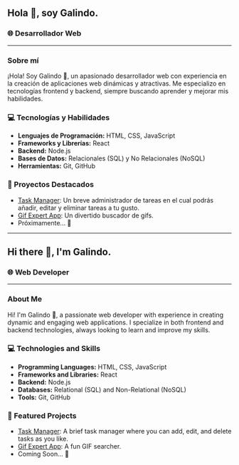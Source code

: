 ## Hola 👋, soy Galindo.

### 🌐 Desarrollador Web

---

### Sobre mí

¡Hola! Soy Galindo 💫, un apasionado desarrollador web con experiencia en la creación de aplicaciones web dinámicas y atractivas. Me especializo en tecnologías frontend y backend, siempre buscando aprender y mejorar mis habilidades.

### 💻 Tecnologías y Habilidades

- **Lenguajes de Programación:** HTML, CSS, JavaScript
- **Frameworks y Librerías:** React
- **Backend:** Node.js
- **Bases de Datos:** Relacionales (SQL) y No Relacionales (NoSQL)
- **Herramientas:** Git, GitHub

### 🚀 Proyectos Destacados

- [Task Manager](https://github.com/Galindo1327/Task-Manager-MERN): Un breve administrador de tareas en el cual podrás añadir, editar y eliminar tareas a tu gusto.
- [Gif Expert App](https://github.com/Galindo1327/react-gifexpertapp-jdmg): Un divertido buscador de gifs.
- Próximamente... 👀

---

## Hi there 👋, I'm Galindo.

### 🌐 Web Developer

---

### About Me

Hi! I'm Galindo 💫, a passionate web developer with experience in creating dynamic and engaging web applications. I specialize in both frontend and backend technologies, always looking to learn and improve my skills.

### 💻 Technologies and Skills

- **Programming Languages:** HTML, CSS, JavaScript
- **Frameworks and Libraries:** React
- **Backend:** Node.js
- **Databases:** Relational (SQL) and Non-Relational (NoSQL)
- **Tools:** Git, GitHub

### 🚀 Featured Projects

- [Task Manager](https://github.com/Galindo1327/Task-Manager-MERN): A brief task manager where you can add, edit, and delete tasks as you like.
- [Gif Expert App](https://github.com/Galindo1327/react-gifexpertapp-jdmg): A fun GIF searcher.
- Coming Soon... 👀

